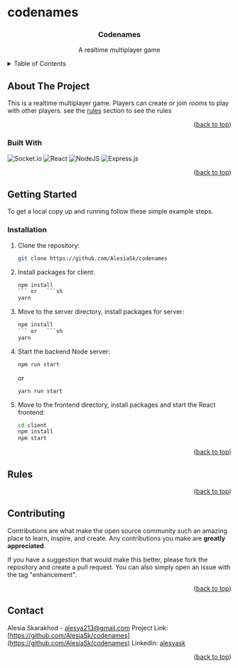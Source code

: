 # codenames

<div align="center">
  <h3>Codenames</h3>
  <p>
      A realtime multiplayer game
  </p>
</div>

<!-- TABLE OF CONTENTS -->
<details>
  <summary>Table of Contents</summary>
  <ol>
    <li>
      <a href="#about-the-project">About The Project</a>
      <ul>
        <li><a href="#built-with">Built With</a></li>
      </ul>
    </li>
    <li>
      <a href="#getting-started">Getting Started</a>
      <ul>
        <li><a href="#installation">Installation</a></li>
      </ul>
    </li>
    <li><a href="#Rules">Rules</a></li>
    <li><a href="#contributing">Contributing</a></li>
    <li><a href="#contact">Contact</a></li>
  </ol>
</details>

<!-- ABOUT THE PROJECT -->
## About The Project

This is a realtime multiplayer game. Players can create or join *rooms* to play with other players. see the [rules](#rules) section to see the rules

<p align="right">(<a href="#top">back to top</a>)</p>

### Built With

![Socket.io](https://img.shields.io/badge/Socket.io-black?style=for-the-badge&logo=socket.io&badgeColor=010101)
![React](https://img.shields.io/badge/react-%2320232a.svg?style=for-the-badge&logo=react&logoColor=%2361DAFB)
![NodeJS](https://img.shields.io/badge/node.js-6DA55F?style=for-the-badge&logo=node.js&logoColor=white)
![Express.js](https://img.shields.io/badge/express.js-%23404d59.svg?style=for-the-badge&logo=express&logoColor=%2361DAFB)

<p align="right">(<a href="#top">back to top</a>)</p>


<!-- GETTING STARTED -->
## Getting Started

To get a local copy up and running follow these simple example steps.


### Installation

1. Clone the repository:
   ```sh
   git clone https://github.com/AlesiaSk/codenames
   ```
2. Install packages for client:
   ```sh
   npm install
   ``` or   ```sh
   yarn
   ```
3. Move to the server directory, install packages for server:
   ```sh
   npm install
   ``` or   ```sh
   yarn
   ```   
4. Start the backend Node server:
   ```sh
   npm run start
   ```
   or
   ```sh
   yarn run start
   ```
5. Move to the frontend directory, install packages and start the React frontend:
   ```sh
   cd client
   npm install
   npm start
   ```

<p align="right">(<a href="#top">back to top</a>)</p>

## Rules


<p align="right">(<a href="#top">back to top</a>)</p>

## Contributing

Contributions are what make the open source community such an amazing place to learn, inspire, and create. Any contributions you make are **greatly appreciated**.

If you have a suggestion that would make this better, please fork the repository and create a pull request. You can also simply open an issue with the tag "enhancement".


<p align="right">(<a href="#top">back to top</a>)</p>

<!-- CONTACT -->
## Contact
Alesia Skarakhod - alesya213@gmail.com
Project Link: [https://github.com/AlesiaSk/codenames](https://github.com/AlesiaSk/codenames)
LinkedIn: [alesyask](https://www.linkedin.com/in/alesyask/)

<p align="right">(<a href="#top">back to top</a>)</p>

